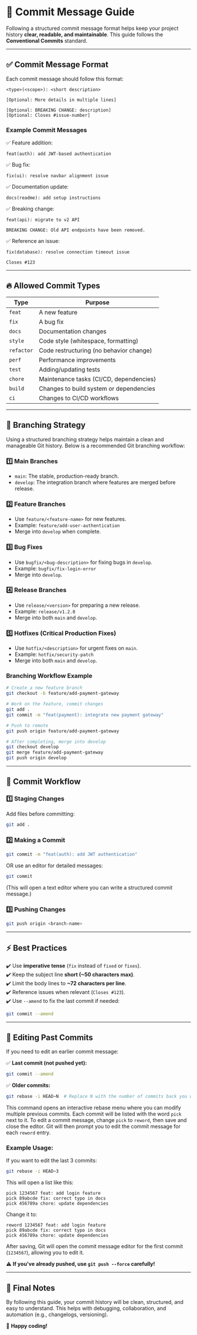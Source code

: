 # 🚀 Commit Message Guide

Following a structured commit message format helps keep your project history **clear, readable, and maintainable**. This guide follows the **Conventional Commits** standard.

---

## ✅ **Commit Message Format**
Each commit message should follow this format:

```
<type>(<scope>): <short description>

[Optional: More details in multiple lines]

[Optional: BREAKING CHANGE: description]
[Optional: Closes #issue-number]
```

### **Example Commit Messages**
✅ Feature addition:
```
feat(auth): add JWT-based authentication
```

✅ Bug fix:
```
fix(ui): resolve navbar alignment issue
```

✅ Documentation update:
```
docs(readme): add setup instructions
```

✅ Breaking change:
```
feat(api): migrate to v2 API

BREAKING CHANGE: Old API endpoints have been removed.
```

✅ Reference an issue:
```
fix(database): resolve connection timeout issue

Closes #123
```

---

## 🔥 **Allowed Commit Types**

| Type       | Purpose |
|------------|---------|
| `feat`     | A new feature |
| `fix`      | A bug fix |
| `docs`     | Documentation changes |
| `style`    | Code style (whitespace, formatting) |
| `refactor` | Code restructuring (no behavior change) |
| `perf`     | Performance improvements |
| `test`     | Adding/updating tests |
| `chore`    | Maintenance tasks (CI/CD, dependencies) |
| `build`    | Changes to build system or dependencies |
| `ci`       | Changes to CI/CD workflows |

---

## 🔄 **Branching Strategy**

Using a structured branching strategy helps maintain a clean and manageable Git history. Below is a recommended Git branching workflow:

### 1️⃣ **Main Branches**
- `main`: The stable, production-ready branch.
- `develop`: The integration branch where features are merged before release.

### 2️⃣ **Feature Branches**
- Use `feature/<feature-name>` for new features.
- Example: `feature/add-user-authentication`
- Merge into `develop` when complete.

### 3️⃣ **Bug Fixes**
- Use `bugfix/<bug-description>` for fixing bugs in `develop`.
- Example: `bugfix/fix-login-error`
- Merge into `develop`.

### 4️⃣ **Release Branches**
- Use `release/<version>` for preparing a new release.
- Example: `release/v1.2.0`
- Merge into both `main` and `develop`.

### 5️⃣ **Hotfixes (Critical Production Fixes)**
- Use `hotfix/<description>` for urgent fixes on `main`.
- Example: `hotfix/security-patch`
- Merge into both `main` and `develop`.

### **Branching Workflow Example**
```bash
# Create a new feature branch
git checkout -b feature/add-payment-gateway

# Work on the feature, commit changes
git add .
git commit -m "feat(payment): integrate new payment gateway"

# Push to remote
git push origin feature/add-payment-gateway

# After completing, merge into develop
git checkout develop
git merge feature/add-payment-gateway
git push origin develop
```

---

## 🔄 **Commit Workflow**

### 1️⃣ **Staging Changes**
Add files before committing:
```bash
git add .
```

### 2️⃣ **Making a Commit**
```bash
git commit -m "feat(auth): add JWT authentication"
```

OR use an editor for detailed messages:
```bash
git commit
```
(This will open a text editor where you can write a structured commit message.)

### 3️⃣ **Pushing Changes**
```bash
git push origin <branch-name>
```

---

## ⚡ **Best Practices**
✔️ Use **imperative tense** (`fix` instead of `fixed` or `fixes`).  
✔️ Keep the subject line **short (~50 characters max)**.  
✔️ Limit the body lines to **~72 characters per line**.  
✔️ Reference issues when relevant (`Closes #123`).  
✔️ Use `--amend` to fix the last commit if needed:
```bash
git commit --amend
```

---

## 🚀 **Editing Past Commits**
If you need to edit an earlier commit message:

✅ **Last commit (not pushed yet):**
```bash
git commit --amend
```

✅ **Older commits:**
```bash
git rebase -i HEAD~N  # Replace N with the number of commits back you want to edit
```
This command opens an interactive rebase menu where you can modify multiple previous commits. Each commit will be listed with the word `pick` next to it. To edit a commit message, change `pick` to `reword`, then save and close the editor. Git will then prompt you to edit the commit message for each `reword` entry.

### **Example Usage:**
If you want to edit the last 3 commits:
```bash
git rebase -i HEAD~3
```
This will open a list like this:
```
pick 1234567 feat: add login feature
pick 89abcde fix: correct typo in docs
pick 456789a chore: update dependencies
```
Change it to:
```
reword 1234567 feat: add login feature
pick 89abcde fix: correct typo in docs
pick 456789a chore: update dependencies
```
After saving, Git will open the commit message editor for the first commit (`1234567`), allowing you to edit it.

⚠️ **If you've already pushed, use `git push --force` carefully!**

---

## 🎯 **Final Notes**
By following this guide, your commit history will be clean, structured, and easy to understand. This helps with debugging, collaboration, and automation (e.g., changelogs, versioning).

🚀 **Happy coding!**

